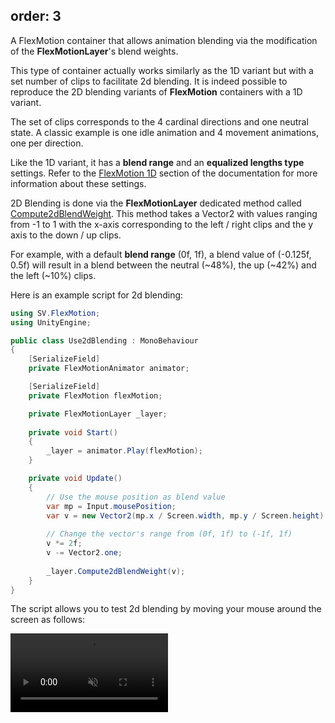 ﻿order: 3
---

<?# Figure Src="/img/documentation/use-flexmotion-assets-2d4ways.jpg" Class="text-center" /?>

A FlexMotion container that allows animation blending via the modification of the **FlexMotionLayer**'s blend weights.

This type of container actually works similarly as the 1D variant but with a set number of clips to facilitate 2d blending.
It is indeed possible to reproduce the 2D blending variants of **FlexMotion** containers with a 1D variant.

The set of clips corresponds to the 4 cardinal directions and one neutral state. 
A classic example is one idle animation and 4 movement animations, one per direction.

Like the 1D variant, it has a **blend range** and an **equalized lengths type** settings. 
Refer to the [FlexMotion 1D](flexmotion-1d) section of the documentation for more information about these settings.

2D Blending is done via the **FlexMotionLayer** dedicated method called [Compute2dBlendWeight](xref:api-SV.FlexMotion.FlexMotionLayer.Compute2dBlendWeight(Vector2)).
This method takes a Vector2 with values ranging from -1 to 1 with the x-axis corresponding to the left / right clips and the y axis to the down / up clips.

For example, with a default **blend range** (0f, 1f), a blend value of (-0.125f, 0.5f) will result in a blend between the neutral (~48%), the up (~42%) and the left (~10%) clips.

Here is an example script for 2d blending:

```csharp
using SV.FlexMotion;
using UnityEngine;

public class Use2dBlending : MonoBehaviour
{
    [SerializeField]
    private FlexMotionAnimator animator;

    [SerializeField]
    private FlexMotion flexMotion;

    private FlexMotionLayer _layer;
    
    private void Start()
    {
        _layer = animator.Play(flexMotion);
    }

    private void Update()
    {
        // Use the mouse position as blend value
        var mp = Input.mousePosition;
        var v = new Vector2(mp.x / Screen.width, mp.y / Screen.height);
        
        // Change the vector's range from (0f, 1f) to (-1f, 1f)
        v *= 2f;
        v -= Vector2.one;
        
        _layer.Compute2dBlendWeight(v);
    }
}
```

The script allows you to test 2d blending by moving your mouse around the screen as follows:

<div Class="text-center">
    <video autoplay muted loop src="/img/documentation/use-flexmotion-assets-2d4ways-blending.webm" width="50%"></video>
</div>
